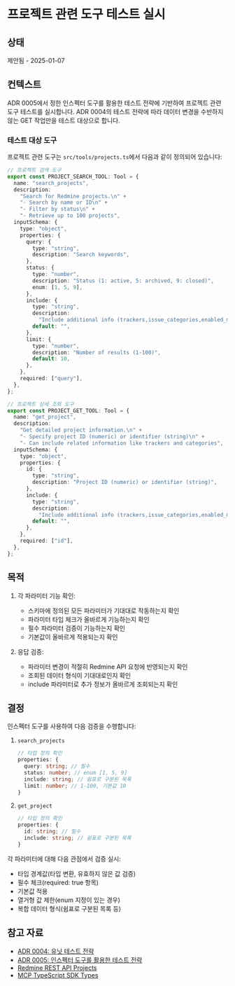 # 프로젝트 관련 도구 테스트 실시

## 상태

제안됨 - 2025-01-07

## 컨텍스트

ADR 0005에서 정한 인스펙터 도구를 활용한 테스트 전략에 기반하여 프로젝트 관련 도구 테스트를 실시합니다.
ADR 0004의 테스트 전략에 따라 데이터 변경을 수반하지 않는 GET 작업만을 테스트 대상으로 합니다.

### 테스트 대상 도구

프로젝트 관련 도구는 `src/tools/projects.ts`에서 다음과 같이 정의되어 있습니다:

```typescript
// 프로젝트 검색 도구
export const PROJECT_SEARCH_TOOL: Tool = {
  name: "search_projects",
  description:
    "Search for Redmine projects.\n" +
    "- Search by name or ID\n" +
    "- Filter by status\n" +
    "- Retrieve up to 100 projects",
  inputSchema: {
    type: "object",
    properties: {
      query: {
        type: "string",
        description: "Search keywords",
      },
      status: {
        type: "number",
        description: "Status (1: active, 5: archived, 9: closed)",
        enum: [1, 5, 9],
      },
      include: {
        type: "string",
        description:
          "Include additional info (trackers,issue_categories,enabled_modules,time_entry_activities)",
        default: "",
      },
      limit: {
        type: "number",
        description: "Number of results (1-100)",
        default: 10,
      },
    },
    required: ["query"],
  },
};

// 프로젝트 상세 조회 도구
export const PROJECT_GET_TOOL: Tool = {
  name: "get_project",
  description:
    "Get detailed project information.\n" +
    "- Specify project ID (numeric) or identifier (string)\n" +
    "- Can include related information like trackers and categories",
  inputSchema: {
    type: "object",
    properties: {
      id: {
        type: "string",
        description: "Project ID (numeric) or identifier (string)",
      },
      include: {
        type: "string",
        description:
          "Include additional info (trackers,issue_categories,enabled_modules,time_entry_activities)",
        default: "",
      },
    },
    required: ["id"],
  },
};
```

## 목적

1. 각 파라미터 기능 확인:

   - 스키마에 정의된 모든 파라미터가 기대대로 작동하는지 확인
   - 파라미터 타입 체크가 올바르게 기능하는지 확인
   - 필수 파라미터 검증이 기능하는지 확인
   - 기본값이 올바르게 적용되는지 확인

2. 응답 검증:
   - 파라미터 변경이 적절히 Redmine API 요청에 반영되는지 확인
   - 조회된 데이터 형식이 기대대로인지 확인
   - include 파라미터로 추가 정보가 올바르게 조회되는지 확인

## 결정

인스펙터 도구를 사용하여 다음 검증을 수행합니다:

1. `search_projects`

   ```typescript
   // 타입 정의 확인
   properties: {
     query: string; // 필수
     status: number; // enum [1, 5, 9]
     include: string; // 쉼표로 구분된 목록
     limit: number; // 1-100, 기본값 10
   }
   ```

2. `get_project`
   ```typescript
   // 타입 정의 확인
   properties: {
     id: string; // 필수
     include: string; // 쉼표로 구분된 목록
   }
   ```

각 파라미터에 대해 다음 관점에서 검증 실시:

- 타입 경계값(타입 변환, 유효하지 않은 값 검증)
- 필수 체크(required: true 항목)
- 기본값 적용
- 열거형 값 제한(enum 지정이 있는 경우)
- 복합 데이터 형식(쉼표로 구분된 목록 등)

## 참고 자료

- [ADR 0004: 유닛 테스트 전략](./0004-unit-testing-strategy.ko.md)
- [ADR 0005: 인스펙터 도구를 활용한 테스트 전략](./0005-inspector-testing-strategy.ko.md)
- [Redmine REST API Projects](https://www.redmine.org/projects/redmine/wiki/Rest_Projects)
- [MCP TypeScript SDK Types](https://github.com/modelcontextprotocol/typescript-sdk/blob/main/src/types.ts) 